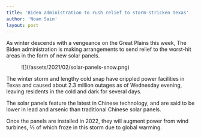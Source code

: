 ```yaml
---
title: 'Biden administration to rush relief to storm-stricken Texas'
author: 'Noam Sain'
layout: post
---
```


As winter descends with a vengeance on the Great Plains this week, The Biden administration is making arrangements to send relief to the worst-hit areas in the form of new solar panels.

<figure class="wp-block-image size-large">![](/assets/2021/02/solar-panels-snow.png)</figure>The winter storm and lengthy cold snap have crippled power facilities in Texas and caused about 2.3 million outages as of Wednesday evening, leaving residents in the cold and dark for several days.

The solar panels feature the latest in Chinese technology, and are said to be lower in lead and arsenic than traditional Chinese solar panels.

Once the panels are installed in 2022, they will augment power from wind turbines, ⅔ of which froze in this storm due to global warming.